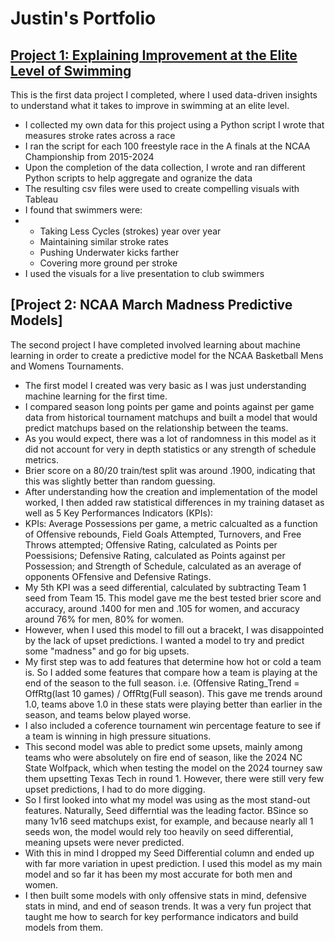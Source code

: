 # Justin's Portfolio

## [Project 1: Explaining Improvement at the Elite Level of Swimming](https://public.tableau.com/app/profile/justin.ress/viz/VisualsV4/Sheet32)

This is the first data project I completed, where I used data-driven insights to understand what it takes to improve in swimming at an elite level.

* I collected my own data for this project using a Python script I wrote that measures stroke rates across a race
* I ran the script for each 100 freestyle race in the A finals at the NCAA Championship from 2015-2024
* Upon the completion of the data collection, I wrote and ran different Python scripts to help aggregate and ogranize the data
* The resulting csv files were used to create compelling visuals with Tableau
* I found that swimmers were:
*   * Taking Less Cycles (strokes) year over year
    * Maintaining similar stroke rates
    * Pushing Underwater kicks farther
    * Covering more ground per stroke
* I used the visuals for a live presentation to club swimmers

## [Project 2: NCAA March Madness Predictive Models]

The second project I have completed involved learning about machine learning in order to create a predictive model for the NCAA Basketball Mens and Womens Tournaments.

* The first model I created was very basic as I was just understanding machine learning for the first time.
* I compared season long points per game and points against per game data from historical tournament matchups and built a model that would predict matchups based on the relationship between the teams.
* As you would expect, there was a lot of randomness in this model as it did not account for very in depth statistics or any strength of schedule metrics.
* Brier score on a 80/20 train/test split was around .1900, indicating that this was slightly better than random guessing.
* After understanding how the creation and implementation of the model worked, I then added raw statistical differences in my training dataset as well as 5 Key Performances Indicators (KPIs):
* KPIs: Average Possessions per game, a metric calcualted as a function of Offensive rebounds, Field Goals Attempted, Turnovers, and Free Throws attempted; Offensive Rating, calculated as Points per Poessisions; Defensive Rating, calculated as Points against per Possession; and Strength of Schedule, calculated as an average of opponents OFfensive and Defensive Ratings.
* My 5th KPI was a seed differential, calculated by subtracting Team 1 seed from Team 15.  This model gave me the best tested brier score and accuracy, around .1400 for men and .105 for women, and accuracy around 76% for men, 80% for women.
* However, when I used this model to fill out a bracekt, I was disappointed by the lack of upset predictions.  I wanted a model to try and predict some "madness" and go for big upsets.
* My first step was to add features that determine how hot or cold a team is.  So I added some features that compare how a team is playing at the end of the season to the full season.  i.e. (Offensive Rating_Trend = OffRtg(last 10 games) / OffRtg(Full season).  This gave me trends around 1.0, teams above 1.0 in these stats were playing better than earlier in the season, and teams below played worse.
* I also included a coference tournament win percentage feature to see if a team is winning in high pressure situations.
* This second model was able to predict some upsets, mainly among teams who were absolutely on fire end of season, like the 2024 NC State Wolfpack, which when testing the model on the 2024 tourney saw them upsetting Texas Tech in round 1.  However, there were still very few upset predictions, I had to do more digging.
* So I first looked into what my model was using as the most stand-out features.  Naturally, Seed differntial was the leading factor.  BSince so many 1v16 seed matchups exist, for example, and because nearly all 1 seeds won, the model would rely too heavily on seed differential, meaning upsets were never predicted.
* With this in mind I dropped my Seed Differential column and ended up with far more variation in upest prediction.  I used this model as my main model and so far it has been my most accurate for both men and women.
* I then built some models with only offensive stats in mind, defensive stats in mind, and end of season trends.  It was a very fun project that taught me how to search for key performance indicators and build models from them.
